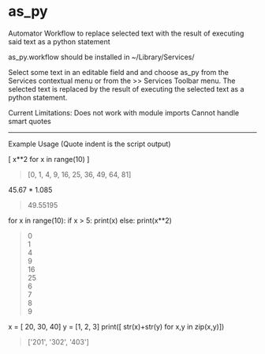 as_py
=====

Automator Workflow to replace selected text with the result of executing said text as a python statement

as_py.workflow should be installed in ~/Library/Services/

Select some text in an editable field and and choose as_py from the Services contextual menu or
from the <application> >> Services Toolbar menu. The selected text is replaced by the result of executing 
the selected text as a python statement. 

Current Limitations:
Does not work with module imports
Cannot handle smart quotes

------------------------------------------------

Example Usage (Quote indent is the script output)

[ x**2 for x in range(10) ]
> [0, 1, 4, 9, 16, 25, 36, 49, 64, 81]


45.67 * 1.085
> 49.55195



for x in range(10):
    if x > 5: print(x)
    else: print(x**2)


> 0  
> 1  
> 4  
> 9  
> 16  
> 25  
> 6  
> 7  
> 8  
> 9  

x = [ 20, 30, 40]
y = [1, 2, 3]
print([ str(x)+str(y) for x,y in zip(x,y)])

> ['201', '302', '403']


